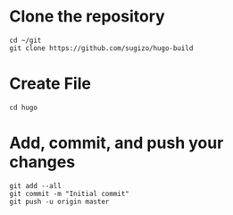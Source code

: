 # Clone the repository
	cd ~/git
	git clone https://github.com/sugizo/hugo-build

# Create File
	cd hugo

# Add, commit, and push your changes
	git add --all
	git commit -m "Initial commit"
	git push -u origin master
